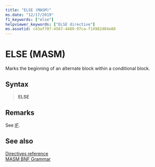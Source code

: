 ```yaml
---
title: "ELSE (MASM)"
ms.date: "12/17/2019"
f1_keywords: ["else"]
helpviewer_keywords: ["ELSE directive"]
ms.assetid: c43af707-4567-4489-97ca-f14982d84e88
---
```

# ELSE (MASM)

Marks the beginning of an alternate block within a conditional block.

## Syntax

> **ELSE**

## Remarks

See [IF](../../assembler/masm/if-masm.md).

## See also

[Directives reference](directives-reference.md)<br/>
[MASM BNF Grammar](masm-bnf-grammar.md)
